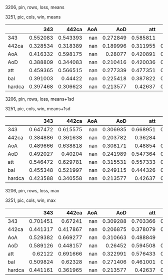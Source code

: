 3206, pin, rows, loss, means

3251, pic, cols, win, means

|        |      343 |    442ca |   AoA |      AoD |      att |      bal |   hardca |
|:-------|---------:|---------:|------:|---------:|---------:|---------:|---------:|
| 343    | 0.552083 | 0.543393 |   nan | 0.272849 | 0.585811 | 0.5893   | 0.339477 |
| 442ca  | 0.328534 | 0.318389 |   nan | 0.189996 | 0.311955 | 0.339586 | 0.257149 |
| AoA    | 0.416332 | 0.598175 |   nan | 0.28077  | 0.420891 | 0.491682 | 0.327157 |
| AoD    | 0.388809 | 0.344083 |   nan | 0.210416 | 0.420036 | 0.403159 | 0.273106 |
| att    | 0.459365 | 0.566515 |   nan | 0.277339 | 0.477351 | 0.521778 | 0.3093   |
| bal    | 0.391003 | 0.44422  |   nan | 0.225418 | 0.387822 | 0.425912 | 0.299232 |
| hardca | 0.397468 | 0.306623 |   nan | 0.213577 | 0.42637  | 0.388269 | 0.247036 |

3206, pin, rows, loss, means+1sd

3251, pic, cols, win, means+1sd

|        |      343 |    442ca |   AoA |      AoD |      att |      bal |   hardca |
|:-------|---------:|---------:|------:|---------:|---------:|---------:|---------:|
| 343    | 0.647472 | 0.615575 |   nan | 0.306935 | 0.668951 | 0.703977 | 0.414768 |
| 442ca  | 0.384886 | 0.361638 |   nan | 0.203782 | 0.36284  | 0.38873  | 0.28369  |
| AoA    | 0.489666 | 0.638818 |   nan | 0.308171 | 0.48854  | 0.631656 | 0.378838 |
| AoD    | 0.492027 | 0.40204  |   nan | 0.241989 | 0.547364 | 0.503913 | 0.316214 |
| att    | 0.546472 | 0.629781 |   nan | 0.315531 | 0.557333 | 0.657417 | 0.345633 |
| bal    | 0.455348 | 0.521997 |   nan | 0.249115 | 0.444326 | 0.519553 | 0.324406 |
| hardca | 0.423588 | 0.340558 |   nan | 0.213577 | 0.42637  | 0.459168 | 0.263579 |

3206, pin, rows, loss, max

3251, pic, cols, win, max

|        |      343 |    442ca |   AoA |      AoD |      att |      bal |   hardca |
|:-------|---------:|---------:|------:|---------:|---------:|---------:|---------:|
| 343    | 0.701451 | 0.67241  |   nan | 0.309288 | 0.703366 | 0.751838 | 0.477557 |
| 442ca  | 0.441317 | 0.417867 |   nan | 0.206875 | 0.378079 | 0.446517 | 0.30979  |
| AoA    | 0.529382 | 0.669277 |   nan | 0.310663 | 0.488849 | 0.73244  | 0.409038 |
| AoD    | 0.589126 | 0.448157 |   nan | 0.26452  | 0.594508 | 0.608925 | 0.358084 |
| att    | 0.62122  | 0.691666 |   nan | 0.322991 | 0.576433 | 0.750063 | 0.360299 |
| bal    | 0.509824 | 0.62328  |   nan | 0.271406 | 0.461001 | 0.639249 | 0.370807 |
| hardca | 0.441161 | 0.361965 |   nan | 0.213577 | 0.42637  | 0.522623 | 0.263579 |


